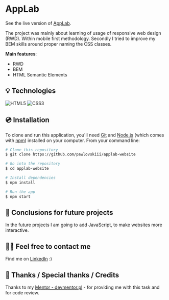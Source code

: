 # AppLab

See the live version of [AppLab](https://pawlovskiii.github.io/applab-website/).

The project was mainly about learning of usage of responsive web design (RWD). Within mobile first methodology. Secondly I tried to improve my BEM skills around proper naming the CSS classes.

**Main features**:

- RWD
- BEM
- HTML Semantic Elements

## 💡 Technologies

![HTML5](https://img.shields.io/badge/html5-%23E34F26.svg?style=for-the-badge&logo=html5&logoColor=white)
![CSS3](https://img.shields.io/badge/css3-%231572B6.svg?style=for-the-badge&logo=css3&logoColor=white)

## 💿 Installation

To clone and run this application, you'll need [Git](https://git-scm.com) and [Node.js](https://nodejs.org/en/download/) (which comes with [npm](http://npmjs.com)) installed on your computer. From your command line:

```bash
# Clone this repository
$ git clone https://github.com/pawlovskiii/applab-website

# Go into the repository
$ cd applab-website

# Install dependencies
$ npm install 

# Run the app
$ npm start
```

## 💭 Conclusions for future projects

In the future projects I am going to add JavaScript, to make websites more interactive.


## 🙋‍♂️ Feel free to contact me

Find me on [LinkedIn](https://www.linkedin.com/in/jakub-paw%C5%82owski-921b74216/) :)



## 👏 Thanks / Special thanks / Credits

Thanks to my [Mentor - devmentor.pl](https://devmentor.pl/) - for providing me with this task and for code review.